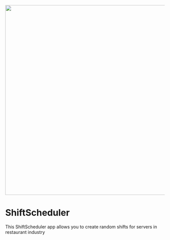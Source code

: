 <p align="center"><img src="https://raw.githubusercontent.com/wajeht/web_attempt_calculator/gh-pages/images/screenshot.png" width="600"></p>


# ShiftScheduler
This ShiftScheduler app allows you to create random shifts for servers in restaurant industry
